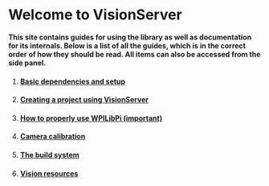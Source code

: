 # Welcome to VisionServer

__This site contains guides for using the library as well as documentation for its internals. Below is a list of all the guides, which is in the correct order of how they should be read. All items can also be accessed from the side panel.__

1. #### [Basic dependencies and setup](Setup-Dev.md)
2. #### [Creating a project using VisionServer](Robot-Project.md)
3. #### [How to properly use WPILibPi (important)](WPILibPi-Info.md)
4. #### [Camera calibration](Calibration.md)
5. #### [The build system](Build_.md)
6. #### [Vision resources](References_.md)